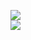 [![](https://img.shields.io/badge/Made%20With-Github%20Spray-lightgrey.svg?style=for-the-badge&logo=github)](https://github.com/Annihil/github-spray#5752)  
[![](https://i.imgur.com/2DrTn0Z.gif)](https://github.com/Annihil/github-spray)